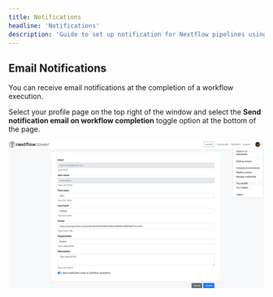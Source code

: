 ```yaml
---
title: Notifications
headline: 'Notifications'
description: 'Guide to set up notification for Nextflow pipelines using Tower.'
---
```


## Email Notifications

You can receive email notifications at the completion of a  workflow execution.

Select your profile page on the top right of the window and select the **Send notification email on workflow completion** toggle option at the bottom of the page.

![](_images/launch_notifications.png)

